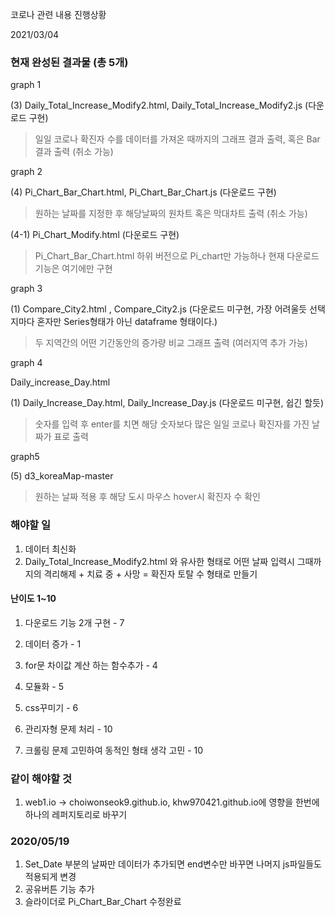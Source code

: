 코로나 관련 내용 진행상황

2021/03/04

### 현재 완성된 결과물 (총 5개)



graph 1


(3) Daily_Total_Increase_Modify2.html, Daily_Total_Increase_Modify2.js (다운로드 구현)
> 일일 코로나 확진자 수를 데이터를 가져온 때까지의 그래프 결과 출력, 혹은 Bar 결과 출력 (취소 가능)








graph 2

(4) Pi_Chart_Bar_Chart.html, Pi_Chart_Bar_Chart.js (다운로드 구현)

> 원하는 날짜를 지정한 후 해당날짜의 원차트 혹은 막대차트 출력 (취소 가능) 

  (4-1) Pi_Chart_Modify.html (다운로드 구현)

  > Pi_Chart_Bar_Chart.html 하위 버전으로 Pi_chart만 가능하나 현재 다운로드 기능은 여기에만 구현







graph 3

(1) Compare_City2.html , Compare_City2.js (다운로드 미구현, 가장 어려울듯 선택지마다 혼자만 Series형태가 아닌 dataframe 형태이다.)

> 두 지역간의 어떤 기간동안의 증가량 비교 그래프 출력 (여러지역 추가 가능)







graph 4

Daily_increase_Day.html

(1) Daily_Increase_Day.html, Daily_Increase_Day.js (다운로드 미구현, 쉽긴 할듯)

> 숫자를 입력 후 enter를 치면 해당 숫자보다 많은 일일 코로나 확진자를 가진 날짜가 표로 출력








 graph5

 (5) d3_koreaMap-master
 >원하는 날짜 적용 후 해당 도시 마우스 hover시 확진자 수 확인


 ### 해야할 일 
 1. 데이터 최신화
 2. Daily_Total_Increase_Modify2.html 와 유사한 형태로
 어떤 날짜 입력시 그때까지의 
  격리해제 + 치료 중  +  사망 = 확진자 토탈 수 형태로 만들기


#### 난이도 1~10

1. 다운로드 기능 2개 구현 - 7

2. 데이터 증가 - 1

3. for문 차이값 계산 하는 함수추가 - 4

4. 모듈화 - 5

5. css꾸미기 - 6

6. 관리자형 문제 처리 - 10

7. 크롤링 문제 고민하여 동적인 형태 생각 고민 - 10


### 같이 해야할 것

1. web1.io -> choiwonseok9.github.io, khw970421.github.io에 영향을
한번에 하나의 레퍼지토리로 바꾸기


### 2020/05/19

1. Set_Date 부분의 날짜만 데이터가 추가되면 end변수만 바꾸면 나머지 js파일들도 적용되게 변경
2. 공유버튼 기능 추가
3. 슬라이더로 Pi_Chart_Bar_Chart 수정완료 